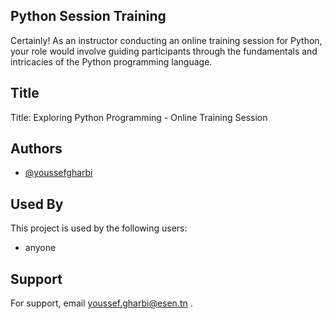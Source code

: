 
## Python Session Training 
Certainly! As an instructor conducting an online training session for Python, your role would involve guiding participants through the fundamentals and intricacies of the Python programming language.


## Title

Title: Exploring Python Programming - Online Training Session

## Authors

- [@youssefgharbi](https://github.com/YoussefGharbi-oss)


## Used By

This project is used by the following users:

- anyone



## Support

For support, email youssef.gharbi@esen.tn .
